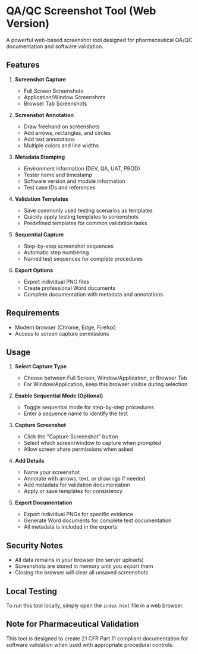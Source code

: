 # QA/QC Screenshot Tool (Web Version)

A powerful web-based screenshot tool designed for pharmaceutical QA/QC documentation and software validation.

## Features

1. **Screenshot Capture**
   - Full Screen Screenshots
   - Application/Window Screenshots
   - Browser Tab Screenshots

2. **Screenshot Annotation**
   - Draw freehand on screenshots
   - Add arrows, rectangles, and circles
   - Add text annotations
   - Multiple colors and line widths

3. **Metadata Stamping**
   - Environment information (DEV, QA, UAT, PROD)
   - Tester name and timestamp
   - Software version and module information
   - Test case IDs and references

4. **Validation Templates**
   - Save commonly used testing scenarios as templates
   - Quickly apply testing templates to screenshots
   - Predefined templates for common validation tasks

5. **Sequential Capture**
   - Step-by-step screenshot sequences
   - Automatic step numbering
   - Named test sequences for complete procedures

6. **Export Options**
   - Export individual PNG files
   - Create professional Word documents
   - Complete documentation with metadata and annotations

## Requirements

- Modern browser (Chrome, Edge, Firefox)
- Access to screen capture permissions

## Usage

1. **Select Capture Type**
   - Choose between Full Screen, Window/Application, or Browser Tab
   - For Window/Application, keep this browser visible during selection

2. **Enable Sequential Mode (Optional)**
   - Toggle sequential mode for step-by-step procedures
   - Enter a sequence name to identify the test

3. **Capture Screenshot**
   - Click the "Capture Screenshot" button
   - Select which screen/window to capture when prompted
   - Allow screen share permissions when asked

4. **Add Details**
   - Name your screenshot
   - Annotate with arrows, text, or drawings if needed
   - Add metadata for validation documentation
   - Apply or save templates for consistency

5. **Export Documentation**
   - Export individual PNGs for specific evidence
   - Generate Word documents for complete test documentation
   - All metadata is included in the exports

## Security Notes

- All data remains in your browser (no server uploads)
- Screenshots are stored in memory until you export them
- Closing the browser will clear all unsaved screenshots

## Local Testing

To run this tool locally, simply open the `index.html` file in a web browser.

## Note for Pharmaceutical Validation

This tool is designed to create 21 CFR Part 11 compliant documentation for software validation when used with appropriate procedural controls. 